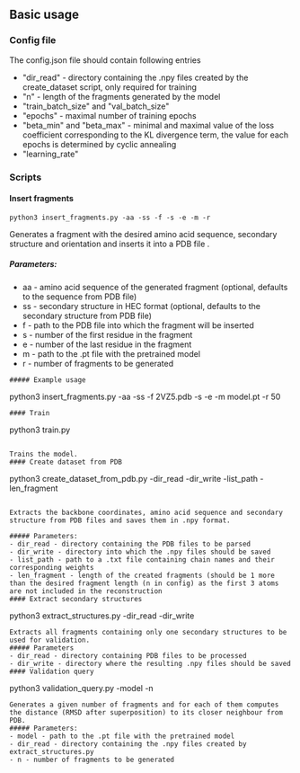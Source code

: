 ## Basic usage

### Config file

The config.json file should contain following entries
- "dir_read" - directory containing the .npy files created by the create_dataset script, only required for training
- "n" - length of the fragments generated by the model
- "train_batch_size" and "val_batch_size"
- "epochs" - maximal number of training epochs
- "beta_min" and "beta_max" - minimal and maximal value of the loss coefficient corresponding to the KL divergence term, the value for each epochs is determined by cyclic annealing
- "learning_rate"
### Scripts
#### Insert fragments
```
python3 insert_fragments.py -aa -ss -f -s -e -m -r
```
Generates a fragment with the desired amino acid sequence, secondary structure and orientation and inserts it into a PDB file
.
##### Parameters:
- aa - amino acid sequence of the generated fragment (optional, defaults to the sequence from PDB file)
- ss - secondary structure in HEC format (optional, defaults to the secondary structure from PDB file)
- f - path to the PDB file into which the fragment will be inserted
- s - number of the first residue in the fragment
- e - number of the last residue in the fragment
- m - path to the .pt file with the pretrained model
- r - number of fragments to be generated
```
##### Example usage
```
python3 insert_fragments.py -aa -ss  -f 2VZ5.pdb -s -e -m model.pt -r 50
```
#### Train
```
python3 train.py
```

Trains the model.
#### Create dataset from PDB
```
python3 create_dataset_from_pdb.py -dir_read -dir_write -list_path -len_fragment
```

Extracts the backbone coordinates, amino acid sequence and secondary structure from PDB files and saves them in .npy format.

##### Parameters:
- dir_read - directory containing the PDB files to be parsed
- dir_write - directory into which the .npy files should be saved
- list_path - path to a .txt file containing chain names and their corresponding weights
- len_fragment - length of the created fragments (should be 1 more than the desired fragment length (n in config) as the first 3 atoms are not included in the reconstruction
#### Extract secondary structures
```
python3 extract_structures.py -dir_read -dir_write
```
Extracts all fragments containing only one secondary structures to be used for validation.
##### Parameters
- dir_read - directory containing PDB files to be processed
- dir_write - directory where the resulting .npy files should be saved
#### Validation query
```
python3 validation_query.py -model -n
```
Generates a given number of fragments and for each of them computes the distance (RMSD after superposition) to its closer neighbour from PDB.
##### Parameters:
- model - path to the .pt file with the pretrained model
- dir_read - directory containing the .npy files created by extract_structures.py
- n - number of fragments to be generated
